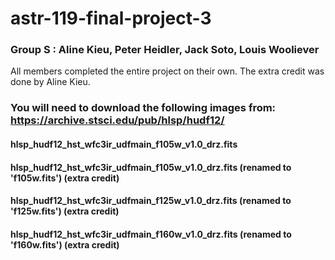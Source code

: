 # astr-119-final-project-3

### Group S : Aline Kieu, Peter Heidler, Jack Soto, Louis Wooliever

All members completed the entire project on their own. The extra credit was done by Aline Kieu.

### You will need to download the following images from: https://archive.stsci.edu/pub/hlsp/hudf12/

#### hlsp_hudf12_hst_wfc3ir_udfmain_f105w_v1.0_drz.fits
#### hlsp_hudf12_hst_wfc3ir_udfmain_f105w_v1.0_drz.fits (renamed to 'f105w.fits') (extra credit)
#### hlsp_hudf12_hst_wfc3ir_udfmain_f125w_v1.0_drz.fits (renamed to 'f125w.fits') (extra credit)
#### hlsp_hudf12_hst_wfc3ir_udfmain_f160w_v1.0_drz.fits (renamed to 'f160w.fits') (extra credit)
